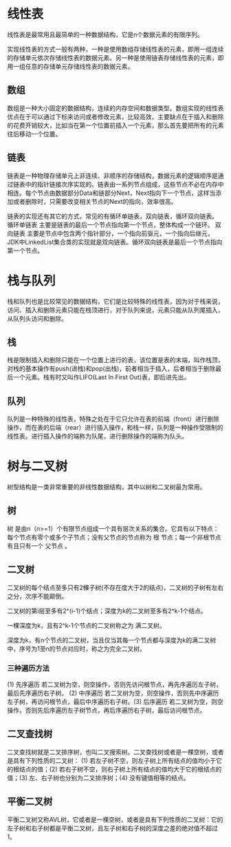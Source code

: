 # 线性表
线性表是最常用且最简单的一种数据结构，它是n个数据元素的有限序列。

实现线性表的方式一般有两种，一种是使用数组存储线性表的元素，即用一组连续的存储单元依次存储线性表的数据元素。另一种是使用链表存储线性表的元素，即用一组任意的存储单元存储线性表的数据元素。
## 数组

数组是一种大小固定的数据结构，连续的内存空间和数据类型。数组实现的线性表优点在于可以通过下标来访问或者修改元素，比较高效，主要缺点在于插入和删除的花费开销较大，比如当在第一个位置前插入一个元素，那么首先要把所有的元素往后移动一个位置。

## 链表

链表是一种物理存储单元上非连续、非顺序的存储结构，数据元素的逻辑顺序是通过链表中的指针链接次序实现的。链表由一系列节点组成，这些节点不必在内存中相连。每个节点由数据部分Data和链部分Next，Next指向下一个节点，这样当添加或者删除时，只需要改变相关节点的Next的指向，效率很高。

链表的实现还有其它的方式，常见的有循环单链表，双向链表，循环双向链表。 循环单链表 主要是链表的最后一个节点指向第一个节点，整体构成一个链环。 双向链表 主要是节点中包含两个指针部分，一个指向前驱元，一个指向后继元，JDK中LinkedList集合类的实现就是双向链表。循环双向链表是最后一个节点指向第一个节点。

# 栈与队列

栈和队列也是比较常见的数据结构，它们是比较特殊的线性表，因为对于栈来说，访问、插入和删除元素只能在栈顶进行，对于队列来说，元素只能从队列尾插入，从队列头访问和删除。

## 栈

栈是限制插入和删除只能在一个位置上进行的表，该位置是表的末端，叫作栈顶，对栈的基本操作有push(进栈)和pop(出栈)，前者相当于插入，后者相当于删除最后一个元素。栈有时又叫作LIFO(Last In First Out)表，即后进先出。

## 队列

队列是一种特殊的线性表，特殊之处在于它只允许在表的前端（front）进行删除操作，而在表的后端（rear）进行插入操作，和栈一样，队列是一种操作受限制的线性表。进行插入操作的端称为队尾，进行删除操作的端称为队头。


# 树与二叉树

树型结构是一类非常重要的非线性数据结构，其中以树和二叉树最为常用。

## 树

树 是由n（n>=1）个有限节点组成一个具有层次关系的集合。它具有以下特点：每个节点有零个或多个子节点；没有父节点的节点称为 根 节点；每一个非根节点有且只有一个 父节点 。

## 二叉树

二叉树的每个结点至多只有2棵子树(不存在度大于2的结点)，二叉树的子树有左右之分，次序不能颠倒。

二叉树的第i层至多有2^(i-1)个结点；深度为k的二叉树至多有2^k-1个结点。

一棵深度为k，且有2^k-1个节点的二叉树称之为 满二叉树。

深度为k，有n个节点的二叉树，当且仅当其每一个节点都与深度为k的满二叉树中，序号为1至n的节点对应时，称之为完全二叉树。

### 三种遍历方法
(1) 先序遍历 若二叉树为空，则空操作，否则先访问根节点，再先序遍历左子树，最后先序遍历右子树。 (2) 中序遍历 若二叉树为空，则空操作，否则先中序遍历左子树，再访问根节点，最后中序遍历右子树。(3) 后序遍历 若二叉树为空，则空操作，否则先后序遍历左子树节点，再后序遍历右子树，最后访问根节点。

## 二叉查找树

二叉查找树就是二叉排序树，也叫二叉搜索树。二叉查找树或者是一棵空树，或者是具有下列性质的二叉树： (1) 若左子树不空，则左子树上所有结点的值均小于它的根结点的值；(2) 若右子树不空，则右子树上所有结点的值均大于它的根结点的值；(3) 左、右子树也分别为二叉排序树；(4) 没有键值相等的结点。

## 平衡二叉树
平衡二叉树又称AVL树，它或者是一棵空树，或者是具有下列性质的二叉树：它的左子树和右子树都是平衡二叉树，且左子树和右子树的深度之差的绝对值不超过1。